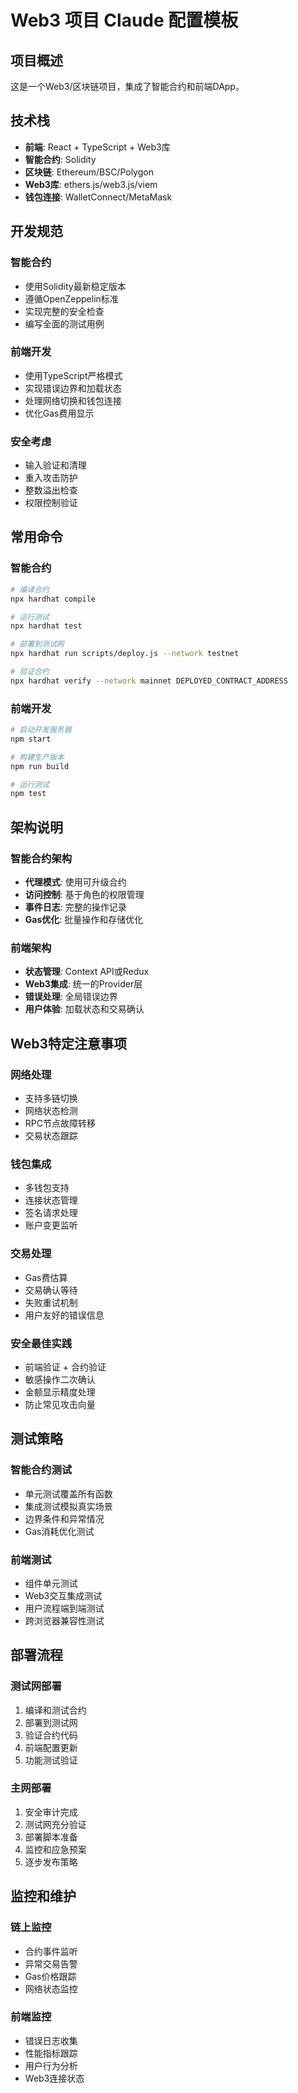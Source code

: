 # Web3 项目 Claude 配置模板

## 项目概述
这是一个Web3/区块链项目，集成了智能合约和前端DApp。

## 技术栈
- **前端**: React + TypeScript + Web3库
- **智能合约**: Solidity
- **区块链**: Ethereum/BSC/Polygon
- **Web3库**: ethers.js/web3.js/viem
- **钱包连接**: WalletConnect/MetaMask

## 开发规范

### 智能合约
- 使用Solidity最新稳定版本
- 遵循OpenZeppelin标准
- 实现完整的安全检查
- 编写全面的测试用例

### 前端开发
- 使用TypeScript严格模式
- 实现错误边界和加载状态
- 处理网络切换和钱包连接
- 优化Gas费用显示

### 安全考虑
- 输入验证和清理
- 重入攻击防护
- 整数溢出检查
- 权限控制验证

## 常用命令

### 智能合约
```bash
# 编译合约
npx hardhat compile

# 运行测试
npx hardhat test

# 部署到测试网
npx hardhat run scripts/deploy.js --network testnet

# 验证合约
npx hardhat verify --network mainnet DEPLOYED_CONTRACT_ADDRESS
```

### 前端开发
```bash
# 启动开发服务器
npm start

# 构建生产版本
npm run build

# 运行测试
npm test
```

## 架构说明

### 智能合约架构
- **代理模式**: 使用可升级合约
- **访问控制**: 基于角色的权限管理
- **事件日志**: 完整的操作记录
- **Gas优化**: 批量操作和存储优化

### 前端架构
- **状态管理**: Context API或Redux
- **Web3集成**: 统一的Provider层
- **错误处理**: 全局错误边界
- **用户体验**: 加载状态和交易确认

## Web3特定注意事项

### 网络处理
- 支持多链切换
- 网络状态检测
- RPC节点故障转移
- 交易状态跟踪

### 钱包集成
- 多钱包支持
- 连接状态管理
- 签名请求处理
- 账户变更监听

### 交易处理
- Gas费估算
- 交易确认等待
- 失败重试机制
- 用户友好的错误信息

### 安全最佳实践
- 前端验证 + 合约验证
- 敏感操作二次确认
- 金额显示精度处理
- 防止常见攻击向量

## 测试策略

### 智能合约测试
- 单元测试覆盖所有函数
- 集成测试模拟真实场景
- 边界条件和异常情况
- Gas消耗优化测试

### 前端测试
- 组件单元测试
- Web3交互集成测试
- 用户流程端到端测试
- 跨浏览器兼容性测试

## 部署流程

### 测试网部署
1. 编译和测试合约
2. 部署到测试网
3. 验证合约代码
4. 前端配置更新
5. 功能测试验证

### 主网部署
1. 安全审计完成
2. 测试网充分验证
3. 部署脚本准备
4. 监控和应急预案
5. 逐步发布策略

## 监控和维护

### 链上监控
- 合约事件监听
- 异常交易告警
- Gas价格跟踪
- 网络状态监控

### 前端监控
- 错误日志收集
- 性能指标跟踪
- 用户行为分析
- Web3连接状态
